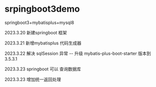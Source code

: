 # srpingboot3demo
springboot3+mybatisplus+mysql8

 2023.3.20 新建springboot 框架
 
  2023.3.21 新增mybatisplus 代码生成器
  
 2023.3.22 解决 sqlSession 异常 -- 升级 mybatis-plus-boot-starter 版本到  3.5.3.1
 
2023.3.23  springboot 可以 查询数据库 

2023.3.23  增加统一返回处理